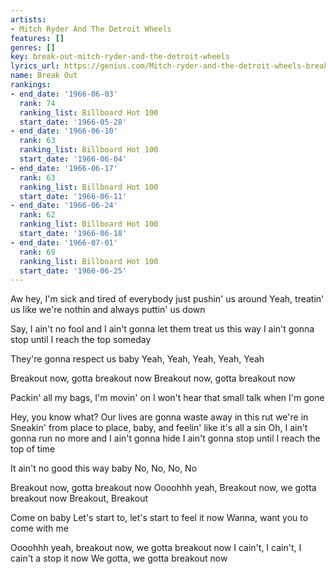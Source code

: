 ```yaml
---
artists:
- Mitch Ryder And The Detroit Wheels
features: []
genres: []
key: break-out-mitch-ryder-and-the-detroit-wheels
lyrics_url: https://genius.com/Mitch-ryder-and-the-detroit-wheels-breakout-lyrics
name: Break Out
rankings:
- end_date: '1966-06-03'
  rank: 74
  ranking_list: Billboard Hot 100
  start_date: '1966-05-28'
- end_date: '1966-06-10'
  rank: 63
  ranking_list: Billboard Hot 100
  start_date: '1966-06-04'
- end_date: '1966-06-17'
  rank: 63
  ranking_list: Billboard Hot 100
  start_date: '1966-06-11'
- end_date: '1966-06-24'
  rank: 62
  ranking_list: Billboard Hot 100
  start_date: '1966-06-18'
- end_date: '1966-07-01'
  rank: 69
  ranking_list: Billboard Hot 100
  start_date: '1966-06-25'
---
```

Aw hey, I'm sick and tired of everybody just pushin' us around
Yeah, treatin' us like we're nothin and always puttin' us down

Say, I ain't no fool and I ain't gonna let them treat us this way
I ain't gonna stop until I reach the top someday

They're gonna respect us baby
Yeah, Yeah, Yeah, Yeah, Yeah

Breakout now, gotta breakout now
Breakout now, gotta breakout now

Packin' all my bags, I'm movin' on
I won't hear that small talk when I'm gone

Hey, you know what?
Our lives are gonna waste away in this rut we're in
Sneakin' from place to place, baby, and feelin' like it's all a sin
Oh, I ain't gonna run no more and I ain't gonna hide
I ain't gonna stop until I reach the top of time

It ain't no good this way baby
No, No, No, No

Breakout now, gotta breakout now
Oooohhh yeah, Breakout now, we gotta breakout now
Breakout, Breakout

Come on baby
Let's start to, let's start to feel it now
Wanna, want you to come with me

Oooohhh yeah, breakout now, we gotta breakout now
I cain't, I cain't, I cain't a stop it now
We gotta, we gotta breakout now
